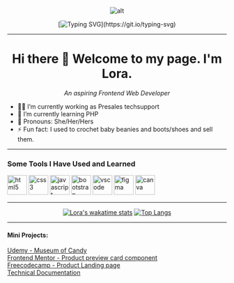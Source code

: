 <!--
**eiramarol/eiramarol** is a ✨ _special_ ✨ repository because its `README.md` (this file) appears on your GitHub profile.

Here are some ideas to get you started:
-->


<div align="center">

![alt](https://media.giphy.com/media/QuDgW7dXQfCZiWVXD4/giphy.gif)


[![Typing SVG](https://readme-typing-svg.herokuapp.com?font=Satisfy&size=28&pause=2000&color=17FFEE&background=FF1AA500&width=435&lines=I'm+A+Work+In+Progress.+.+.;getting+to+my+goal+a+little+at+a+time+.+.+.)](https://git.io/typing-svg)

</div>

---

<div align = "center">
  
# Hi there 👋 Welcome to my page.  I'm Lora. 
*An aspiring Frontend Web Developer*
</div>

<!-- - 🤔 I’m looking for help with trying to find my first software engineering job in this current job climate. -->
- 👩‍💻 I’m currently working as Presales techsupport
- 🌱 I’m currently learning PHP
- 👩 Pronouns: She/Her/Hers
- ⚡ Fun fact: I used to crochet baby beanies and boots/shoes and sell them.

---
### Some Tools I Have Used and Learned

<p align="left">
<img src="https://cdn.jsdelivr.net/gh/devicons/devicon/icons/html5/html5-original.svg" width=45 height=45 alt="html5"  />
<img src="https://cdn.jsdelivr.net/gh/devicons/devicon/icons/css3/css3-original.svg" width=45 height=45 alt="css3"  />
<img src="https://cdn.jsdelivr.net/gh/devicons/devicon/icons/javascript/javascript-original.svg" width=45 height=45 alt="javascript"  />
<img src="https://cdn.jsdelivr.net/gh/devicons/devicon/icons/bootstrap/bootstrap-original.svg" width=45 height=45 alt="bootstrap"  />
<img src="https://cdn.jsdelivr.net/gh/devicons/devicon/icons/vscode/vscode-original.svg" width=45 height=45 alt="vscode" />
<img src="https://cdn.jsdelivr.net/gh/devicons/devicon/icons/figma/figma-original.svg" width=45 height=45 alt="figma" />
<img src="https://cdn.jsdelivr.net/gh/devicons/devicon/icons/canva/canva-original.svg" width=45 height=45 alt="canva" />
<!-- <img src="https://cdn.jsdelivr.net/gh/devicons/devicon/icons/wordpress/wordpress-original.svg" width=45 height=45 alt="wordpress" /> -->
            
</p>          

---
<div align = "center">
  
[![Lora's wakatime stats](https://github-readme-stats.vercel.app/api/wakatime?username=eiramarol)](https://github.com/eiramarol/github-readme-stats)
  [![Top Langs](https://github-readme-stats.vercel.app/api/top-langs/?username=eiramarol&layout=compact)](https://github.com/eiramarol/github-readme-stats)
</div>

---
#### Mini Projects:<br >
[Udemy - Museum of Candy](https://eiramarol.github.io/MuseumOfCandy/#home) <br >
[Frontend Mentor - Product preview card component](https://www.frontendmentor.io/solutions/productpreviewcard-1G-fMtF2Qm) <br >
[Freecodecamp - Product Landing page](https://eiramarol.github.io/product-landing) <br />
[Technical Documentation](https://eiramarol.github.io/technical-documentation)
